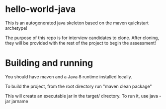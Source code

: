 # hello-world-java

This is an autogenerated java skeleton based on the maven quickstart archetype!

The purpose of this repo is for interview candidates to clone. After cloning, they will be provided with the 
rest of the project to begin the assessment!

# Building and running

You should have maven and a Java 8 runtime installed locally.

To build the project, from the root directory run "maven clean package"

This will create an executable jar in the target/ directory. To run it, use java -jar jarname


